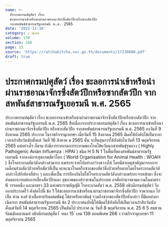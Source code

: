 ```yaml
---
name: >-
  ประกาศกรมปศุสัตว์ เรื่อง
  ชะลอการนำเข้าหรือนำผ่านราชอาณาจักรซึ่งสัตว์ปีกหรือซากสัตว์ปีก
  จากสหพันธ์สาธารณรัฐเยอรมนี พ.ศ. 2565
date: '2022-11-10'
category: ง พิเศษ
volume: 139
section: 266
page: 15
source: 'https://ratchakitcha.soc.go.th/documents/17230880.pdf'
draft: true
---
```


# ประกาศกรมปศุสัตว์ เรื่อง ชะลอการนำเข้าหรือนำผ่านราชอาณาจักรซึ่งสัตว์ปีกหรือซากสัตว์ปีก จากสหพันธ์สาธารณรัฐเยอรมนี พ.ศ. 2565

ประกาศกรมปศุสัตว์ เรื่อง ชะลอการนาเข้าหรือนำผ่านราชอาณาจักรซึ่งสัตว์ปีกหรือซากสัตว์ปีก จากสหพันธ์สาธารณรัฐเยอรมนี พ.ศ. 2565 สืบเนื่องจากประกาศกรมปศุสัตว์ เรื่อง ชะลอการนาเข้าหรือนาผ่านราชอาณาจักรซึ่งสัตว์ปีก หรือซากสัตว์ปีก จากสหพันธ์สาธารณรัฐเยอรมนี พ.ศ. 2565 ลงวันที่ 9 สิงหาคม 2565 ประกาศ ในราชกิจจานุเบกษา เมื่อวันที่ 15 สิงหาคม 2565 มีผลใช้บังคับได้เป็นระยะเวลาเก้าสิบวันนับตั้งแต่ วันที่ 16 สิงหาค ม 2565 นั้น จะสิ้นสุดการใช้บังคับในวันที่ 13 พฤศจิกายน 2565 แต่อย่างไร ก็ตาม ยังมีการรายงานการระบาดของโรคไข้หวัดนกสายพันธุ์รุนแรง ( Highly Pathogenic Avian Influenza : HPAI ) ชนิด H 5 N 1 ในพื้นที่ของสหพันธ์สาธารณรัฐเยอรมนี จากองค์การสุขภาพสัตว์โลก ( World Organisation for Animal Health : WOAH ) ซึ่งโรคระบาดสัตว์ดังกล่าวสามารถ แพร่กระจายไปอย่างกว้างขวางได้ โดยมีสาเหตุสาคัญมาจากการเคลื่อนย้ายสัตว์ป่วยหรือสัตว์ที่เป็น พาหะนาโรคหรือซากของสัตว์ซึ่งป่วยหรือตายโดยโรคระบาดสัตว์ดั งกล่าวไปยังท้องที่ต่าง ๆ และเพื่อเป็น การป้องกันไม่ให้โรคระบาดสัตว์ดังกล่าวแพร่กระจายเข้ามา ซึ่งจะส่งผลกระทบต่อการเลี้ยงสัตว์ปีกและ สุขภาพของประชาชนในประเทศ อาศัยอำนาจตามความในมาตรา 6 วรรคหนึ่ง และมาตรา 33 แห่งพระราชบัญญัติ โรคระบาดสัตว์ พ.ศ. 2558 อธิบดีกรมปศุสัตว์ จึงออกประกาศไว้ ดังต่อไปนี้ ข้อ 1 ให้ชะลอการนาเข้าหรือนาผ่านราชอาณาจักรซึ่งสัตว์ปีก จาพวกนก ไก่ เป็ด ห่าน หงส์ น้าเชื้อสาหรับผสมพันธุ์ ไข่สาหรับทาพันธุ์ รวมถึงซากของสัตว์ปีกดังกล่าว ที่มีแหล่งกาเนิดจาก สหพันธ์สาธารณรัฐเยอรมนี ข้อ 2 ประกาศฉบับนี้ให้มีผลใช้บังคับได้เป็นเวลาเก้าสิบวันนับตั้งแต่วันที่ 14 พฤศจิกายน 2565 เป็นต้นไป ประกาศ ณ วันที่ 8 พฤศจิกายน พ.ศ. 25 6 5 สมชวน รัตนมังคลานนท์ อธิบดีกรมปศุสัตว์ ้ หนา 15 ่ เลม 139 ตอนพิเศษ 266 ง ราชกิจจานุเบกษา 11 พฤศจิกายน 2565

